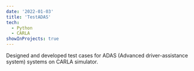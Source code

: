 ```yaml
---
date: '2022-01-03'
title: 'TestADAS'
tech:
  - Python
  - CARLA
showInProjects: true
---
```


Designed and developed test cases for ADAS (Advanced driver-assistance system) systems on CARLA simulator.
